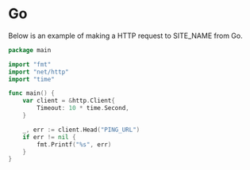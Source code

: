 # Go

Below is an example of making a HTTP request to SITE_NAME from Go.

```go
package main

import "fmt"
import "net/http"
import "time"

func main() {
    var client = &http.Client{
        Timeout: 10 * time.Second,
    }

    _, err := client.Head("PING_URL")
    if err != nil {
        fmt.Printf("%s", err)
    }
}

```
